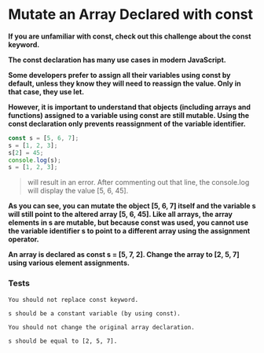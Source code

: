 # Mutate an Array Declared with const

**If you are unfamiliar with const, check out this challenge about the const keyword.**

**The const declaration has many use cases in modern JavaScript.**

**Some developers prefer to assign all their variables using const by default, unless they know they will need to reassign the value. Only in that case, they use let.**

**However, it is important to understand that objects (including arrays and functions) assigned to a variable using const are still mutable. Using the const declaration only prevents reassignment of the variable identifier.**

```js
const s = [5, 6, 7];
s = [1, 2, 3];
s[2] = 45;
console.log(s);
s = [1, 2, 3];
```

> will result in an error. After commenting out that line, the console.log will display the value [5, 6, 45].

**As you can see, you can mutate the object [5, 6, 7] itself and the variable s will still point to the altered array [5, 6, 45]. Like all arrays, the array elements in s are mutable, but because const was used, you cannot use the variable identifier s to point to a different array using the assignment operator.**

**An array is declared as const s = [5, 7, 2]. Change the array to [2, 5, 7] using various element assignments.**

### Tests

`You should not replace const keyword.`

`s should be a constant variable (by using const).`

`You should not change the original array declaration.`

`s should be equal to [2, 5, 7].`
